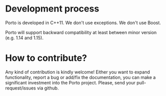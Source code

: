 # Development process #
Porto is developed in C++11.
We don't use exceptions.
We don't use Boost.

Porto will support backward compatibility at least between minor version
(e.g. 1.14 and 1.15).

# How to contribute? #
Any kind of contribution is kindly welcome!
Either you want to expand functionality, report a bug or add/fix the documentation,
you can make a significant investment into the Porto project.
Please, send your pull-request/issues via github.
